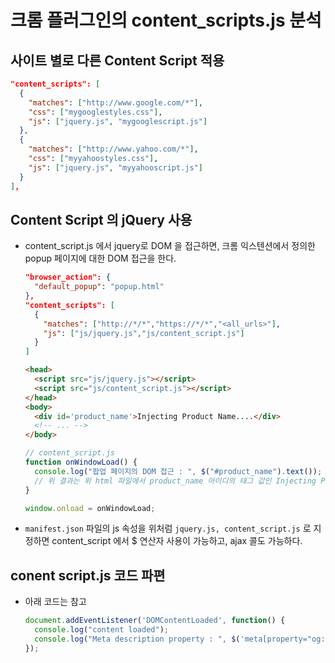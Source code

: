 # 크롬 플러그인의 content_scripts.js 분석

## 사이트 별로 다른 Content Script 적용

  ``` json
  "content_scripts": [
    {
      "matches": ["http://www.google.com/*"],
      "css": ["mygooglestyles.css"],
      "js": ["jquery.js", "mygooglescript.js"]
    },
    {
      "matches": ["http://www.yahoo.com/*"],
      "css": ["myyahoostyles.css"],
      "js": ["jquery.js", "myyahooscript.js"]
    }
  ],
  ```

## Content Script 의 jQuery 사용
- content_script.js 에서 jquery로 DOM 을 접근하면, 크롬 익스텐션에서 정의한 popup 페이지에 대한 DOM 접근을 한다.

  ``` json
  "browser_action": {
    "default_popup": "popup.html"
  },
  "content_scripts": [
    {
      "matches": ["http://*/*","https://*/*","<all_urls>"],
      "js": ["js/jquery.js","js/content_script.js"]
    }
  ]
  ```

  ``` html
  <head>
    <script src="js/jquery.js"></script>
    <script src="js/content_script.js"></script>
  </head>
  <body>
    <div id='product_name'>Injecting Product Name....</div>
    <!-- ... -->
  </body>
  ```

  ``` javascript
  // content_script.js
  function onWindowLoad() {
    console.log("팝업 페이지의 DOM 접근 : ", $("#product_name").text());
    // 위 결과는 위 html 파일에서 product_name 아이디의 태그 값인 Injecting Product Name.... 이 된다.
  }

  window.onload = onWindowLoad;
  ```

- `manifest.json` 파일의 js 속성을 위처럼 `jquery.js, content_script.js` 로 지정하면 content_script 에서 $ 연산자 사용이 가능하고, ajax 콜도 가능하다.


## conent script.js 코드 파편
- 아래 코드는 참고

  ``` javascript
  document.addEventListener('DOMContentLoaded', function() {
    console.log("content loaded");
    console.log("Meta description property : ", $('meta[property="og:description"]'));
  });
  ```
